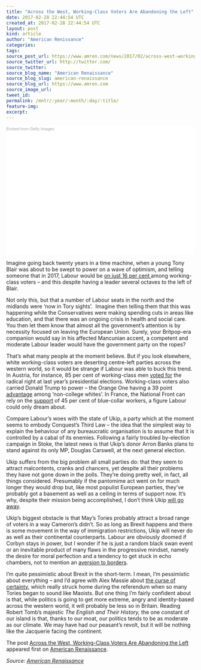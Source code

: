 ```yaml
---
title: "Across the West, Working-Class Voters Are Abandoning the Left"
date: 2017-02-28 22:44:54 UTC
created_at: 2017-02-28 22:44:54 UTC
layout: post
kind: article
author: "American Renissance"
categories: 
tags: 
source_post_url: https://www.amren.com/news/2017/02/across-west-working-class-voters-abandoning-left/
source_twitter_url: http://twitter.com/
source_twitter: 
source_blog_name: "American Renaissance"
source_blog_slug: american-renaissance
source_blog_url: https://www.amren.com
source_image_url: 
tweet_id:
permalink: /mntr/:year/:month/:day/:title/
feature-img: 
excerpt:
---
```

<div id="fb-root"></div>
<div class="getty embed image" style="background-color: #fff; display: inline-block; font-family: 'Helvetica Neue',Helvetica,Arial,sans-serif; color: #a7a7a7; font-size: 11px; width: 100%; max-width: 513px;">
<div style="padding: 0; margin: 0; text-align: left;"><a style="color: #a7a7a7; text-decoration: none; font-weight: normal !important; border: none; display: inline-block;" href="http://www.gettyimages.com/detail/157028129">Embed from Getty Images</a></div>
<div style="overflow: hidden; position: relative; height: 0; padding: 65.107212% 0 0 0; width: 100%;"></div>
<p style="margin: 0;">
</p></div>
<p>Imagine going back twenty years in a time machine, when a young Tony Blair was about to be swept to power on a wave of optimism, and telling someone that in 2017, Labour would be <a href="https://www.theguardian.com/politics/2017/feb/25/labour-party-catastrophic-loss-of-working-class-support">on just 16 per cent </a>among working-class voters – and this despite having a leader several octaves to the left of Blair.</p>
<p>Not only this, but that a number of Labour seats in the north and the midlands were ‘now in Tory sights’.  Imagine then telling them that this was happening while the Conservatives were making spending cuts in areas like education, and that there was an ongoing crisis in health and social care. You then let them know that almost all the government’s attention is by necessity focused on leaving the European Union. Surely, your Britpop-era companion would say in his affected Mancunian accent, a competent and moderate Labour leader would have the government party on the ropes?</p>
<p>That’s what many people at the moment believe. But if you look elsewhere, white working-class voters are deserting centre-left parties across the western world, so it would be strange if Labour was able to buck this trend. In Austria, for instance, 85 per cent of working-class men <a href="https://mobile.twitter.com/EuropeElects/status/734441791315972096">voted for</a> the radical right at last year’s presidential elections. Working-class voters also carried Donald Trump to power <span class="s1">– the Orange One having a 39 point <a href="http://www.pewresearch.org/fact-tank/2016/11/09/behind-trumps-victory-divisions-by-race-gender-education/">advantage</a> among ‘non-college whites’. </span>In France, the National Front can rely on the <a href="https://www.ft.com/content/ad9502f4-8099-11e6-bc52-0c7211ef3198">support</a> of 45 per cent of blue-collar workers, a figure Labour could only dream about.</p>
<p class="p1"><i></i>Compare Labour’s woes with the state of Ukip, a party which at the moment seems to embody Conquest’s Third Law – the idea that the simplest way to explain the behaviour of any bureaucratic organisation is to assume that it is controlled by a cabal of its enemies. Following a fairly troubled by-election campaign in Stoke, the latest news is that Ukip’s donor Arron Banks plans to stand against its only MP, Douglas Carswell, at the next general election.</p>
<p>Ukip suffers from the big problem all small parties do: that they seem to attract malcontents, cranks and chancers, yet despite all their problems they have not gone down in the polls. They’re doing pretty well, in fact, all things considered. Presumably if the pantomime act went on for much longer they would drop but, like most populist European parties, they’ve probably got a basement as well as a ceiling in terms of support now. It’s why, despite their mission being accomplished, I don’t think Ukip <a href="http://blogs.spectator.co.uk/2015/06/it-may-actually-be-in-ukips-interest-to-lose-the-eu-referendum/">will go away</a>.</p>
<p>Ukip’s biggest obstacle is that May’s Tories probably attract a broad range of voters in a way Cameron’s didn’t. So as long as Brexit happens and there is some movement in the way of immigration restrictions, Ukip will never do as well as their continental counterparts. Labour are obviously doomed if Corbyn stays in power, but I wonder if he is just a random black swan event or an inevitable product of many flaws in the progressive mindset, namely the desire for moral perfection and a tendency to get stuck in echo chambers, not to mention an <a href="http://blogs.spectator.co.uk/2016/09/open-borders-killed-labour-party/">aversion to borders</a>.</p>
<p>I’m quite pessimistic about Brexit in the short-term. I mean, I’m pessimistic about everything – and I’d agree with Alex Massie about <a href="https://capx.co/certainty-has-become-the-curse-of-modern-politics/">the curse of certainty</a>, which really struck home during the referendum when so many Tories began to sound like Maoists. But one thing I’m fairly confident about is that, while politics is going to get more extreme, angry and identity-based across the western world, it will probably be less so in Britain. Reading Robert Tomb’s majestic <em>The English and Their History, </em>the one constant of our island is that, thanks to our moat, our politics tends to be as moderate as our climate. We may have had our peasant’s revolt, but it will be nothing like the Jacquerie facing the continent.</p>
<p>The post <a rel="nofollow" href="https://www.amren.com/news/2017/02/across-west-working-class-voters-abandoning-left/">Across the West, Working-Class Voters Are Abandoning the Left</a> appeared first on <a rel="nofollow" href="https://www.amren.com">American Renaissance</a>.</p><div class="">
    <i>Source: <a href="https://www.amren.com">American Renaissance</a></i>
</div>
